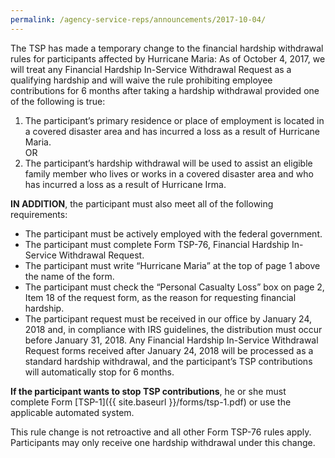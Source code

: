 ```yaml
---
permalink: /agency-service-reps/announcements/2017-10-04/
---
```


The TSP has made a temporary change to the financial hardship withdrawal rules for participants affected by Hurricane Maria: As of October 4, 2017, we will treat any Financial Hardship In-Service Withdrawal Request as a qualifying hardship and will waive the rule prohibiting employee contributions for 6 months after taking a hardship withdrawal provided one of the following is true:

1. The participant’s primary residence or place of employment is located in a covered disaster area and has incurred a loss as a result of Hurricane Maria.<br>OR<br>
2. The participant’s hardship withdrawal will be used to assist an eligible family member who lives or works in a covered disaster area and who has incurred a loss as a result of Hurricane Irma.

**IN ADDITION**, the participant must also meet all of the following requirements:

- The participant must be actively employed with the federal government.
- The participant must complete Form TSP-76, Financial Hardship In-Service Withdrawal Request.
- The participant must write “Hurricane Maria” at the top of page 1 above the name of the form.
- The participant must check the “Personal Casualty Loss” box on page 2, Item 18 of the request form, as the reason for requesting financial hardship.
- The participant request must be received in our office by January 24, 2018 and, in compliance with IRS guidelines, the distribution must occur before January 31, 2018. Any Financial Hardship In-Service Withdrawal Request forms received after January 24, 2018 will be processed as a standard hardship withdrawal, and the participant’s TSP contributions will automatically stop for 6 months.

**If the participant wants to stop TSP contributions**, he or she must complete Form [TSP-1]({{ site.baseurl }}/forms/tsp-1.pdf) or use the applicable automated system.

This rule change is not retroactive and all other Form TSP-76 rules apply. Participants may only receive one hardship withdrawal under this change.
